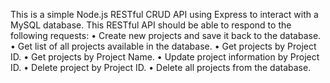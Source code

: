 This is a simple Node.js RESTful CRUD API using Express to interact with a MySQL
database. This RESTful API should be able to respond to the following requests:
•	Create new projects and save it back to the database.
•	Get list of all projects available in the database.
•	Get projects by Project ID.
•	Get projects by Project Name.
•	Update project information by Project ID.
•	Delete project by Project ID.
•	Delete all projects from the database.
